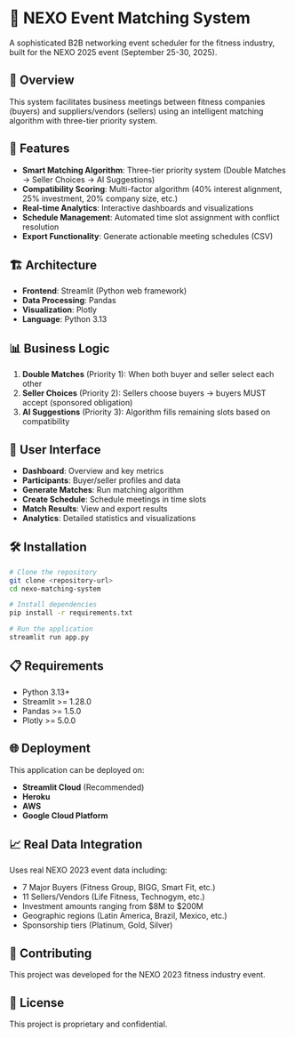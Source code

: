 # 🤝 NEXO Event Matching System

A sophisticated B2B networking event scheduler for the fitness industry, built for the NEXO 2025 event (September 25-30, 2025).

## 🎯 Overview

This system facilitates business meetings between fitness companies (buyers) and suppliers/vendors (sellers) using an intelligent matching algorithm with three-tier priority system.

## 🚀 Features

- **Smart Matching Algorithm**: Three-tier priority system (Double Matches → Seller Choices → AI Suggestions)
- **Compatibility Scoring**: Multi-factor algorithm (40% interest alignment, 25% investment, 20% company size, etc.)
- **Real-time Analytics**: Interactive dashboards and visualizations
- **Schedule Management**: Automated time slot assignment with conflict resolution
- **Export Functionality**: Generate actionable meeting schedules (CSV)

## 🏗️ Architecture

- **Frontend**: Streamlit (Python web framework)
- **Data Processing**: Pandas
- **Visualization**: Plotly
- **Language**: Python 3.13

## 📊 Business Logic

1. **Double Matches** (Priority 1): When both buyer and seller select each other
2. **Seller Choices** (Priority 2): Sellers choose buyers → buyers MUST accept (sponsored obligation)
3. **AI Suggestions** (Priority 3): Algorithm fills remaining slots based on compatibility

## 🎨 User Interface

- **Dashboard**: Overview and key metrics
- **Participants**: Buyer/seller profiles and data
- **Generate Matches**: Run matching algorithm
- **Create Schedule**: Schedule meetings in time slots
- **Match Results**: View and export results
- **Analytics**: Detailed statistics and visualizations

## 🛠️ Installation

```bash
# Clone the repository
git clone <repository-url>
cd nexo-matching-system

# Install dependencies
pip install -r requirements.txt

# Run the application
streamlit run app.py
```

## 📋 Requirements

- Python 3.13+
- Streamlit >= 1.28.0
- Pandas >= 1.5.0
- Plotly >= 5.0.0

## 🌐 Deployment

This application can be deployed on:
- **Streamlit Cloud** (Recommended)
- **Heroku**
- **AWS**
- **Google Cloud Platform**

## 📈 Real Data Integration

Uses real NEXO 2023 event data including:
- 7 Major Buyers (Fitness Group, BIGG, Smart Fit, etc.)
- 11 Sellers/Vendors (Life Fitness, Technogym, etc.)
- Investment amounts ranging from $8M to $200M
- Geographic regions (Latin America, Brazil, Mexico, etc.)
- Sponsorship tiers (Platinum, Gold, Silver)

## 🤝 Contributing

This project was developed for the NEXO 2023 fitness industry event.

## 📄 License

This project is proprietary and confidential. 